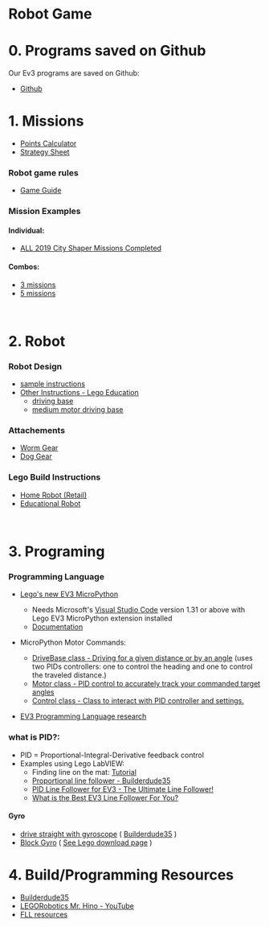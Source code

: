# Robot Game

# 0. Programs saved on Github
Our Ev3 programs are saved on Github:
* [Github](https://github.com/tobedetermined123/gamechangers/tree/master/programs)

# 1. Missions

* [Points Calculator](http://komurobo.com/projets/fll/city-shaper/)
* [Strategy Sheet](CityShaperStrategySheet.pdf)

### Robot game rules
* [Game Guide](https://firstinspiresst01.blob.core.windows.net/fll/2020/city-shaper-game-guide-pdf.pdf)

### Mission Examples

#### Individual:
* [ALL 2019 City Shaper Missions Completed](https://www.youtube.com/watch?v=w9s9jzWJa7M)

#### Combos:
* [3 missions](https://www.youtube.com/watch?v=gxRV948MMsE)
* [5 missions](https://www.youtube.com/watch?v=dAlKqZBOkeo)

<br/>

# 2. Robot
### Robot Design
* [sample instructions](http://flltutorials.com/RobotGame.html)
* [Other Instructions - Lego Education](https://education.lego.com/en-us/support/mindstorms-ev3/building-instructions)
    * [driving base](https://le-www-live-s.legocdn.com/sc/media/lessons/mindstorms-ev3/building-instructions/ev3-rem-driving-base-79bebfc16bd491186ea9c9069842155e.pdf)
    * [medium motor driving base](https://le-www-live-s.legocdn.com/sc/media/lessons/mindstorms-ev3/building-instructions/ev3-medium-motor-driving-base-e66e2fc0d917485ef1aa023e8358e7a7.pdf)

### Attachements
* [Worm Gear](https://www.youtube.com/watch?v=TQ9hQ_ZXwmM)
* [Dog Gear](https://www.youtube.com/watch?v=NZbt3tnySyI)

### Lego Build Instructions
* [Home Robot (Retail)](https://www.lego.com/en-ca/themes/mindstorms/buildarobot)
* [Educational Robot](https://education.lego.com/en-us/support/mindstorms-ev3/building-instructions)

<br/>

# 3. Programing

### Programming Language
* [Lego's new EV3 MicroPython](https://education.lego.com/en-us/support/mindstorms-ev3/python-for-ev3)
  * Needs Microsoft's [Visual Studio Code](https://code.visualstudio.com/) version 1.31 or above with Lego EV3 MicroPython extension installed
  * [Documentation](https://pybricks.github.io/ev3-micropython/index.html)
 
 * MicroPython Motor Commands:
    * [DriveBase class - Driving for a given distance or by an angle](https://docs.pybricks.com/en/latest/robotics.html) (uses two PIDs controllers: one to control the heading and one to control the traveled distance.)
    * [Motor class - PID control to accurately track your commanded target angles](https://pybricks.github.io/ev3-micropython/ev3devices.html#motors)
    * [Control class - Class to interact with PID controller and settings.](https://pybricks.github.io/ev3-micropython/motors.html) 

* [EV3 Programming Language research](AltProgLangs.md)

### what is PID?:
  * PID = Proportional-Integral-Derivative feedback control
  * Examples using Lego LabVIEW: 
      * Finding line on the mat: [Tutorial](http://flltutorials.com/translations/en-us/RobotGame/FindingLines.pdf)
      * [Proportional line follower - Builderdude35](https://www.youtube.com/watch?v=uPFfevfpMxs)
      * [PID Line Follower for EV3 - The Ultimate Line Follower!](https://www.youtube.com/watch?v=AMBWV_HGYj4)
      * [What is the Best EV3 Line Follower For You?](https://www.youtube.com/watch?v=P50CE0xwhvo)

#### Gyro
* [drive straight with gyroscope](https://www.youtube.com/watch?v=qPE4YNsTad4) ( [Builderdude35](https://www.youtube.com/channel/UCuXq-jiU0ANeBcF_Tvq1D7g) )
* [Block Gyro](https://www.lego.com/cdn/cs/set/assets/blt8da4f23ee86f8986/Gyro.ev3b) ( [See Lego download page](https://www.lego.com/en-us/themes/mindstorms/downloads) )

# 4. Build/Programming Resources
* [Builderdude35](https://www.youtube.com/channel/UCuXq-jiU0ANeBcF_Tvq1D7g)
* [LEGORobotics Mr. Hino - YouTube](https://www.youtube.com/channel/UCvuw_UluXNRPKhqK5GU8SrQ)
* [FLL resources](https://techbrick.com/fll-resources/fll2019)



